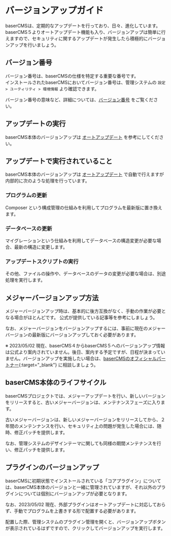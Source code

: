 # バージョンアップガイド

baserCMSは、定期的なアップデートを行っており、日々、進化しています。
baserCMS５よりオートアップデート機能も入り、バージョンアップは簡単に行えますので、セキュリティに関するアップデートが発生したら積極的にバージョンアップを行いましょう。

## バージョン番号
バージョン番号は、baserCMSの仕様を特定する重要な番号です。  
インストールされたbaserCMSにおいてバージョン番号は、管理システムの `設定 > ユーティリティ > 環境情報` より確認できます。

バージョン番号の意味など、詳細については、[バージョン番号](../terms/version) をご覧ください。

## アップデートの実行
baserCMS本体のバージョンアップは [オートアップデート](../ver5_tour#オートアップデート) を参考にしてください。

## アップデートで実行されていること
baserCMS本体のバージョンアップは [オートアップデート](../ver5_tour#オートアップデート) で自動で行えますが内部的に次のような処理を行っています。

### プログラムの更新
Composer という構成管理の仕組みを利用してプログラムを最新版に置き換えます。

### データベースの更新
マイグレーションという仕組みを利用してデータベースの構造変更が必要な場合、最新の構造に変更します。

### アップデートスクリプトの実行
その他、ファイルの操作や、データベースのデータの変更が必要な場合は、別途処理を実行します。


## メジャーバージョンアップ方法
メジャーバージョンアップ時は、基本的に後方互換がなく、手動の作業が必要となる場合がほとんどです。
公式が提供している記事等を参考にしましょう。

なお、メジャーバージョンをバージョンアップするには、事前に現在のメジャーバージョンの最新版にバージョンアップしておく必要があります。

※ 2023/05/02 現在、baserCMS４からbaserCMS５へのバージョンアップ情報は公式より案内されていません。後日、案内する予定ですが、日程が決まっていません。バージョンアップを実施したい場合は、[baserCMSのオフィシャルパートナー](https://basercms.net/partners/){:target="_blank"} に相談しましょう。

## baserCMS本体のライフサイクル

baserCMSプロジェクトでは、メジャーアップデートを行い、新しいバージョンをリリースすると、古いメジャーバージョンは、メンテナンスフェーズに入ります。

古いメジャーバージョンは、新しいメジャーバージョンをリリースしてから、２年間のメンテンナンスを行い、セキュリティ上の問題が発生した場合には、随時、修正パッチを提供します。

なお、管理システムのデザインテーマに関しても同様の期間メンテナンスを行い、修正パッチを提供します。


## プラグインのバージョンアップ
baserCMSに初期状態でインストールされている「コアプラグイン」については、baserCMS本体のバージョンと一緒に管理されていますが、それ以外のプラグインについては個別にバージョンアップが必要となります。

なお、2023/05/02 現在、外部プラグインはオートアップデートに対応しておらず、手動でプログラムを上書きする形で配置する必要があります。

配置した際、管理システムのプラグイン管理を開くと、バージョンアップボタンが表示されているはずですので、クリックしてバージョンアップを実行します。


